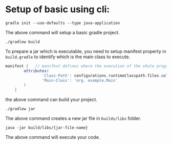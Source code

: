 # Setup of basic using cli:
```agsl
gradle init --use-defaults --type java-application
```
The above command will setup a basic gradle project.

```agsl
./gradlew build
```
To prepare a jar which is executable, you need to setup manifest property in `build.gradle` to identify which is the main class to execute.

```groovy
manifest {   // manifest defines where the execution of the whole program starts from.
        attributes(
                'Class-Path': configurations.runtimeClasspath.files.collect { it.getName() }.join(' '),
                'Main-Class': 'org. example.Main'
        )
    }
```
the above command can build your project.


```agsl
./gradlew jar
```

The above command creates a new jar file in `builds/libs` folder.


```agsl
java -jar build/libs/{jar-file-name}
```

The above command will execute your code.
